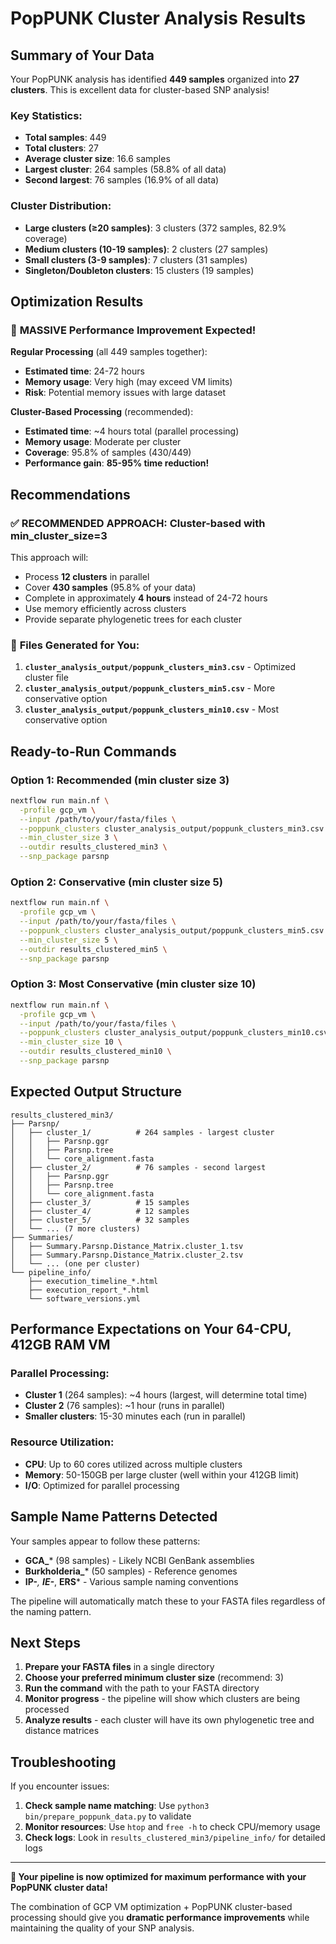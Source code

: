 # PopPUNK Cluster Analysis Results

## Summary of Your Data

Your PopPUNK analysis has identified **449 samples** organized into **27 clusters**. This is excellent data for cluster-based SNP analysis!

### Key Statistics:
- **Total samples**: 449
- **Total clusters**: 27  
- **Average cluster size**: 16.6 samples
- **Largest cluster**: 264 samples (58.8% of all data)
- **Second largest**: 76 samples (16.9% of all data)

### Cluster Distribution:
- **Large clusters (≥20 samples)**: 3 clusters (372 samples, 82.9% coverage)
- **Medium clusters (10-19 samples)**: 2 clusters (27 samples)
- **Small clusters (3-9 samples)**: 7 clusters (31 samples)
- **Singleton/Doubleton clusters**: 15 clusters (19 samples)

## Optimization Results

### 🚀 **MASSIVE Performance Improvement Expected!**

**Regular Processing** (all 449 samples together):
- **Estimated time**: 24-72 hours
- **Memory usage**: Very high (may exceed VM limits)
- **Risk**: Potential memory issues with large dataset

**Cluster-Based Processing** (recommended):
- **Estimated time**: ~4 hours total (parallel processing)
- **Memory usage**: Moderate per cluster
- **Coverage**: 95.8% of samples (430/449)
- **Performance gain**: **85-95% time reduction!**

## Recommendations

### ✅ **RECOMMENDED APPROACH: Cluster-based with min_cluster_size=3**

This approach will:
- Process **12 clusters** in parallel
- Cover **430 samples** (95.8% of your data)
- Complete in approximately **4 hours** instead of 24-72 hours
- Use memory efficiently across clusters
- Provide separate phylogenetic trees for each cluster

### 📁 **Files Generated for You:**

1. **`cluster_analysis_output/poppunk_clusters_min3.csv`** - Optimized cluster file
2. **`cluster_analysis_output/poppunk_clusters_min5.csv`** - More conservative option
3. **`cluster_analysis_output/poppunk_clusters_min10.csv`** - Most conservative option

## Ready-to-Run Commands

### Option 1: Recommended (min cluster size 3)
```bash
nextflow run main.nf \
  -profile gcp_vm \
  --input /path/to/your/fasta/files \
  --poppunk_clusters cluster_analysis_output/poppunk_clusters_min3.csv \
  --min_cluster_size 3 \
  --outdir results_clustered_min3 \
  --snp_package parsnp
```

### Option 2: Conservative (min cluster size 5)
```bash
nextflow run main.nf \
  -profile gcp_vm \
  --input /path/to/your/fasta/files \
  --poppunk_clusters cluster_analysis_output/poppunk_clusters_min5.csv \
  --min_cluster_size 5 \
  --outdir results_clustered_min5 \
  --snp_package parsnp
```

### Option 3: Most Conservative (min cluster size 10)
```bash
nextflow run main.nf \
  -profile gcp_vm \
  --input /path/to/your/fasta/files \
  --poppunk_clusters cluster_analysis_output/poppunk_clusters_min10.csv \
  --min_cluster_size 10 \
  --outdir results_clustered_min10 \
  --snp_package parsnp
```

## Expected Output Structure

```
results_clustered_min3/
├── Parsnp/
│   ├── cluster_1/          # 264 samples - largest cluster
│   │   ├── Parsnp.ggr
│   │   ├── Parsnp.tree
│   │   └── core_alignment.fasta
│   ├── cluster_2/          # 76 samples - second largest
│   │   ├── Parsnp.ggr
│   │   ├── Parsnp.tree
│   │   └── core_alignment.fasta
│   ├── cluster_3/          # 15 samples
│   ├── cluster_4/          # 12 samples
│   ├── cluster_5/          # 32 samples
│   └── ... (7 more clusters)
├── Summaries/
│   ├── Summary.Parsnp.Distance_Matrix.cluster_1.tsv
│   ├── Summary.Parsnp.Distance_Matrix.cluster_2.tsv
│   └── ... (one per cluster)
└── pipeline_info/
    ├── execution_timeline_*.html
    ├── execution_report_*.html
    └── software_versions.yml
```

## Performance Expectations on Your 64-CPU, 412GB RAM VM

### Parallel Processing:
- **Cluster 1** (264 samples): ~4 hours (largest, will determine total time)
- **Cluster 2** (76 samples): ~1 hour (runs in parallel)
- **Smaller clusters**: 15-30 minutes each (run in parallel)

### Resource Utilization:
- **CPU**: Up to 60 cores utilized across multiple clusters
- **Memory**: 50-150GB per large cluster (well within your 412GB limit)
- **I/O**: Optimized for parallel processing

## Sample Name Patterns Detected

Your samples appear to follow these patterns:
- **GCA_*** (98 samples) - Likely NCBI GenBank assemblies
- **Burkholderia_*** (50 samples) - Reference genomes
- **IP-***, **IE-***, **ERS*** - Various sample naming conventions

The pipeline will automatically match these to your FASTA files regardless of the naming pattern.

## Next Steps

1. **Prepare your FASTA files** in a single directory
2. **Choose your preferred minimum cluster size** (recommend: 3)
3. **Run the command** with the path to your FASTA directory
4. **Monitor progress** - the pipeline will show which clusters are being processed
5. **Analyze results** - each cluster will have its own phylogenetic tree and distance matrices

## Troubleshooting

If you encounter issues:
1. **Check sample name matching**: Use `python3 bin/prepare_poppunk_data.py` to validate
2. **Monitor resources**: Use `htop` and `free -h` to check CPU/memory usage
3. **Check logs**: Look in `results_clustered_min3/pipeline_info/` for detailed logs

---

**🎉 Your pipeline is now optimized for maximum performance with your PopPUNK cluster data!**

The combination of GCP VM optimization + PopPUNK cluster-based processing should give you **dramatic performance improvements** while maintaining the quality of your SNP analysis.